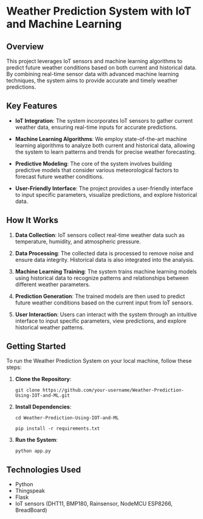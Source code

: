 # Weather Prediction System with IoT and Machine Learning

## Overview

This project leverages IoT sensors and machine learning algorithms to predict future weather conditions based on both current and historical data. By combining real-time sensor data with advanced machine learning techniques, the system aims to provide accurate and timely weather predictions.

## Key Features

- **IoT Integration**: The system incorporates IoT sensors to gather current weather data, ensuring real-time inputs for accurate predictions.

- **Machine Learning Algorithms**: We employ state-of-the-art machine learning algorithms to analyze both current and historical data, allowing the system to learn patterns and trends for precise weather forecasting.

- **Predictive Modeling**: The core of the system involves building predictive models that consider various meteorological factors to forecast future weather conditions.

- **User-Friendly Interface**: The project provides a user-friendly interface to input specific parameters, visualize predictions, and explore historical data.

## How It Works

1. **Data Collection**: IoT sensors collect real-time weather data such as temperature, humidity, and atmospheric pressure.

2. **Data Processing**: The collected data is processed to remove noise and ensure data integrity. Historical data is also integrated into the analysis.

3. **Machine Learning Training**: The system trains machine learning models using historical data to recognize patterns and relationships between different weather parameters.

4. **Prediction Generation**: The trained models are then used to predict future weather conditions based on the current input from IoT sensors.

5. **User Interaction**: Users can interact with the system through an intuitive interface to input specific parameters, view predictions, and explore historical weather patterns.

## Getting Started

To run the Weather Prediction System on your local machine, follow these steps:

1. **Clone the Repository**:
   ```
   git clone https://github.com/your-username/Weather-Prediction-Using-IOT-and-ML.git
   ```

2. **Install Dependencies**:
   ```
   cd Weather-Prediction-Using-IOT-and-ML

   pip install -r requirements.txt
   ```

3. **Run the System**:
   ```
   python app.py
   ```


## Technologies Used

- Python
- Thingspeak
- Flask
- IoT sensors (DHT11, BMP180, Rainsensor, NodeMCU ESP8266, BreadBoard)
